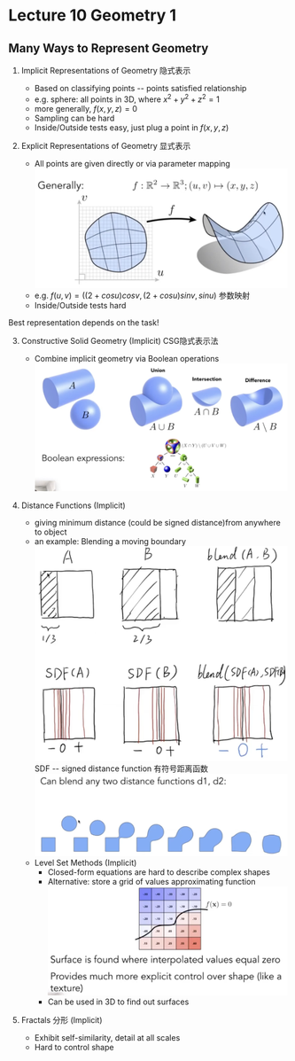 # Lecture 10 Geometry 1

## Many Ways to Represent Geometry

1. Implicit Representations of Geometry 隐式表示
   - Based on classifying points -- points satisfied relationship
   - e.g. sphere: all points in 3D, where $x^2+y^2+z^2=1$
   - more generally, $f(x,y,z)=0$
   - Sampling can be hard
   - Inside/Outside tests easy, just plug a point in $f(x,y,z)$

2. Explicit Representations of Geometry 显式表示
   - All points are given directly or via parameter mapping
    ![alt text](image-55.png)
   - e.g. $f(u,v)=( (2+cosu)cosv,(2+cosu)sinv,sinu )$ 参数映射
   - Inside/Outside tests hard

Best representation depends on the task!

3. Constructive Solid Geometry (Implicit) CSG隐式表示法
   - Combine implicit geometry via Boolean operations
    ![alt text](image-56.png)

4. Distance Functions (Implicit)
   - giving minimum distance (could be signed distance)from anywhere to object
   - an example: Blending a moving boundary
    ![alt text](image-57.png)
    SDF -- signed distance function 有符号距离函数
    ![alt text](image-58.png)
   - Level Set Methods (Implicit)
     - Closed-form equations are hard to describe complex shapes
     - Alternative: store a grid of values approximating function
        ![alt text](image-59.png)
     - Can be used in 3D to find out surfaces

5. Fractals 分形 (Implicit)
   - Exhibit self-similarity, detail at all scales
   - Hard to control shape